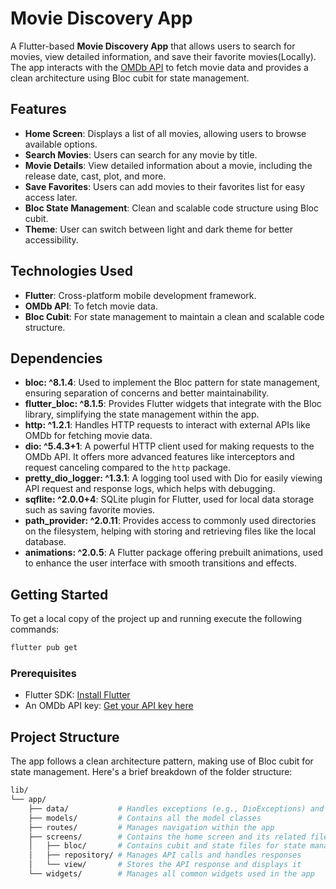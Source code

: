 # Movie Discovery App

A Flutter-based **Movie Discovery App** that allows users to search for movies, view detailed information, and save their favorite movies(Locally). The app interacts with the [OMDb API](http://www.omdbapi.com/) to fetch movie data and provides a clean architecture using Bloc cubit for state management.

## Features

-   **Home Screen**: Displays a list of all movies, allowing users to browse available options.
-   **Search Movies**: Users can search for any movie by title.
-   **Movie Details**: View detailed information about a movie, including the release date, cast, plot, and more.
-   **Save Favorites**: Users can add movies to their favorites list for easy access later.
-   **Bloc State Management**: Clean and scalable code structure using Bloc cubit.
-   **Theme**: User can switch between light and dark theme for better accessibility.

## Technologies Used

-   **Flutter**: Cross-platform mobile development framework.
-   **OMDb API**: To fetch movie data.
-   **Bloc Cubit**: For state management to maintain a clean and scalable code structure.

## Dependencies

-   **bloc: ^8.1.4**: Used to implement the Bloc pattern for state management, ensuring separation of concerns and better maintainability.
-   **flutter_bloc: ^8.1.5**: Provides Flutter widgets that integrate with the Bloc library, simplifying the state management within the app.
-   **http: ^1.2.1**: Handles HTTP requests to interact with external APIs like OMDb for fetching movie data.
-   **dio: ^5.4.3+1**: A powerful HTTP client used for making requests to the OMDb API. It offers more advanced features like interceptors and request canceling compared to the `http` package.
-   **pretty_dio_logger: ^1.3.1**: A logging tool used with Dio for easily viewing API request and response logs, which helps with debugging.
-   **sqflite: ^2.0.0+4**: SQLite plugin for Flutter, used for local data storage such as saving favorite movies.
-   **path_provider: ^2.0.11**: Provides access to commonly used directories on the filesystem, helping with storing and retrieving files like the local database.
-   **animations: ^2.0.5**: A Flutter package offering prebuilt animations, used to enhance the user interface with smooth transitions and effects.

## Getting Started

To get a local copy of the project up and running execute the following commands:

```bash
flutter pub get 
```

### Prerequisites

-   Flutter SDK: [Install Flutter](https://flutter.dev/docs/get-started/install)
-   An OMDb API key: [Get your API key here](http://www.omdbapi.com/apikey.aspx)

## Project Structure

The app follows a clean architecture pattern, making use of Bloc cubit for state management. Here's a brief breakdown of the folder structure:

```bash
lib/
└── app/
    ├── data/           # Handles exceptions (e.g., DioExceptions) and common Dio API call requests
    ├── models/         # Contains all the model classes
    ├── routes/         # Manages navigation within the app
    ├── screens/        # Contains the home screen and its related files
    │   ├── bloc/       # Contains cubit and state files for state management
    │   ├── repository/ # Manages API calls and handles responses
    │   └── view/       # Stores the API response and displays it
    └── widgets/        # Manages all common widgets used in the app
```
